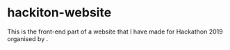 # hackiton-website
This is the front-end part of a website that I have made for Hackathon 2019
organised by <hack-IT-on/>.
